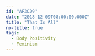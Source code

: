 ```yaml
---
id: "AF3CD9"
date: "2018-12-09T08:00:00.000Z"
title: "That Is All"
no-title: true
tags:
  - Body Positivity
  - Feminism
---
```

